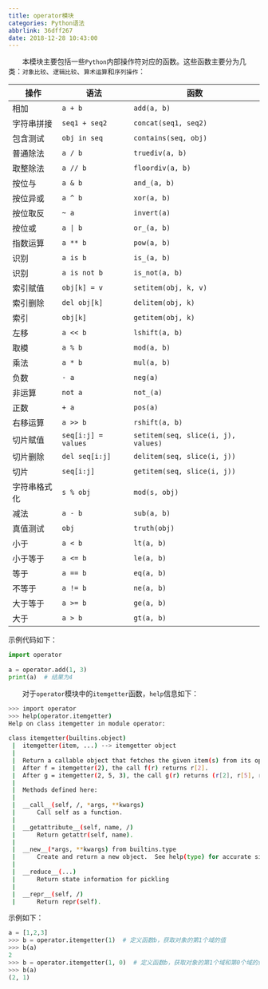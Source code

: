 ```yaml
---
title: operator模块
categories: Python语法
abbrlink: 36dff267
date: 2018-12-28 10:43:00
---
```

&emsp;&emsp;本模块主要包括一些`Python`内部操作符对应的函数。这些函数主要分为几类：`对象比较`、`逻辑比较`、`算术运算`和`序列操作`：<!--more-->

操作        | 语法                     | 函数
------------|-------------------------|----
相加        | `a + b`                 | `add(a, b)`
字符串拼接   | `seq1 + seq2`           | `concat(seq1, seq2)`
包含测试     | `obj in seq`            | `contains(seq, obj)`
普通除法     | `a / b`                 | `truediv(a, b)`
取整除法     | `a // b`                | `floordiv(a, b)`
按位与       | `a & b`                 | `and_(a, b)`
按位异或     | `a ^ b`                 | `xor(a, b)`
按位取反     | `~ a`                   | `invert(a)`
按位或       | <code>a &#124; b</code> | `or_(a, b)`
指数运算     | `a ** b`                | `pow(a, b)`
识别         | `a is b`                | `is_(a, b)`
识别         | `a is not b`            | `is_not(a, b)`
索引赋值     | `obj[k] = v`            | `setitem(obj, k, v)`
索引删除     | `del obj[k]`            | `delitem(obj, k)`
索引         | `obj[k]`                | `getitem(obj, k)`
左移         | `a << b`                | `lshift(a, b)`
取模         | `a % b`                 | `mod(a, b)`
乘法         | `a * b`                 | `mul(a, b)`
负数         | `- a`                   | `neg(a)`
非运算       | `not a`                 | `not_(a)`
正数         | `+ a`                   | `pos(a)`
右移运算     | `a >> b`                 | `rshift(a, b)`
切片赋值     | `seq[i:j] = values`      | `setitem(seq, slice(i, j), values)`
切片删除     | `del seq[i:j]`           | `delitem(seq, slice(i, j))`
切片        | `seq[i:j]`               | `getitem(seq, slice(i, j))`
字符串格式化 | `s % obj`                | `mod(s, obj)`
减法        | `a - b`                  | `sub(a, b)`
真值测试    | `obj`                    | `truth(obj)`
小于        | `a < b`                  | `lt(a, b)`
小于等于    | `a <= b`                 | `le(a, b)`
等于        | `a == b`                 | `eq(a, b)`
不等于      | `a != b`                 | `ne(a, b)`
大于等于    | `a >= b`                 | `ge(a, b)`
大于        | `a > b`                  | `gt(a, b)`

示例代码如下：

``` python
import operator
​
a = operator.add(1, 3)
print(a)  # 结果为4
```

&emsp;&emsp;对于`operator`模块中的`itemgetter`函数，`help`信息如下：

``` bash
>>> import operator
>>> help(operator.itemgetter)
Help on class itemgetter in module operator:
​
class itemgetter(builtins.object)
 |  itemgetter(item, ...) --> itemgetter object
 |
 |  Return a callable object that fetches the given item(s) from its operand.
 |  After f = itemgetter(2), the call f(r) returns r[2].
 |  After g = itemgetter(2, 5, 3), the call g(r) returns (r[2], r[5], r[3])
 |
 |  Methods defined here:
 |
 |  __call__(self, /, *args, **kwargs)
 |      Call self as a function.
 |
 |  __getattribute__(self, name, /)
 |      Return getattr(self, name).
 |
 |  __new__(*args, **kwargs) from builtins.type
 |      Create and return a new object.  See help(type) for accurate signature.
 |
 |  __reduce__(...)
 |      Return state information for pickling
 |
 |  __repr__(self, /)
 |      Return repr(self).
```

示例如下：

``` python
a = [1,2,3]
>>> b = operator.itemgetter(1)  # 定义函数b，获取对象的第1个域的值
>>> b(a)
2
>>> b = operator.itemgetter(1, 0)  # 定义函数b，获取对象的第1个域和第0个域的值
>>> b(a)
(2, 1)
```